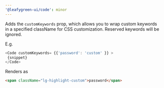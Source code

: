 ```yaml
---
'@leafygreen-ui/code': minor
---
```


Adds the `customKeywords` prop, which allows you to wrap custom keywords in a specified className for CSS customization. Reserved keywords will be ignored.

E.g.

```js
<Code customKeywords= {{'password': 'custom' }} >
 {snippet}
</Code>
```

Renders as 
```html
<span className="lg-highlight-custom">password</span>
```
